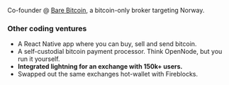 Co-founder @ [Bare Bitcoin](https://barebitcoin.no), a bitcoin-only broker targeting Norway.

### Other coding ventures
- A React Native app where you can buy, sell and send bitcoin.
- A self-custodial bitcoin payment processor. Think OpenNode, but you run it yourself.
- **Integrated lightning for an exchange with 150k+ users.**
- Swapped out the same exchanges hot-wallet with Fireblocks.
